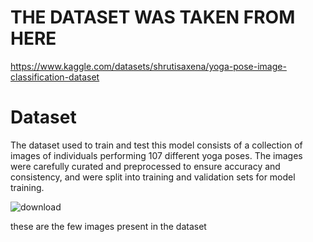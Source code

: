 # THE DATASET WAS TAKEN FROM HERE


  https://www.kaggle.com/datasets/shrutisaxena/yoga-pose-image-classification-dataset
  
# Dataset
  The dataset used to train and test this model consists of a collection of images of individuals 
  performing 107 different yoga poses. The images were carefully curated and preprocessed to ensure accuracy and consistency,
  and were split into training and validation sets for model training.
 
![download](https://user-images.githubusercontent.com/102585626/236804153-60b33bf4-0cca-4a52-a23e-c921b8338b0b.png)



these are the few images present in the dataset

